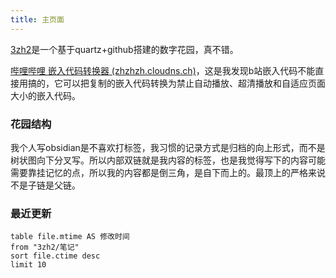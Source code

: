 ```yaml
---
title: 主页面
---
```


[3zh2](http://a.zhzhzh.cloudns.ch/)是一个基于quartz+github搭建的数字花园，真不错。

[哔哩哔哩 嵌入代码转换器 (zhzhzh.cloudns.ch)](https://a.zhzhzh.cloudns.ch/b%E7%AB%99%E5%B5%8C%E5%85%A5%E4%BB%A3%E7%A0%81%E8%BD%AC%E6%8D%A2%E5%99%A8.html)，这是我发现b站嵌入代码不能直接用搞的，它可以把复制的嵌入代码转换为禁止自动播放、超清播放和自适应页面大小的嵌入代码。

### 花园结构
我个人写obsidian是不喜欢打标签，我习惯的记录方式是归档的向上形式，而不是树状图向下分叉写。所以内部双链就是我内容的标签，也是我觉得写下的内容可能需要靠挂记忆的点，所以我的内容都是倒三角，是自下而上的。最顶上的严格来说不是子链是父链。

### 最近更新

```dataview
table file.mtime AS 修改时间
from "3zh2/笔记"
sort file.ctime desc
limit 10
```




